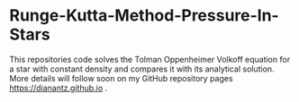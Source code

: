 # Runge-Kutta-Method-Pressure-In-Stars
This repositories code solves the Tolman Oppenheimer Volkoff equation for a star with constant density 
and compares it with its analytical solution. More details will follow soon on my GitHub repository pages https://dianantz.github.io .
